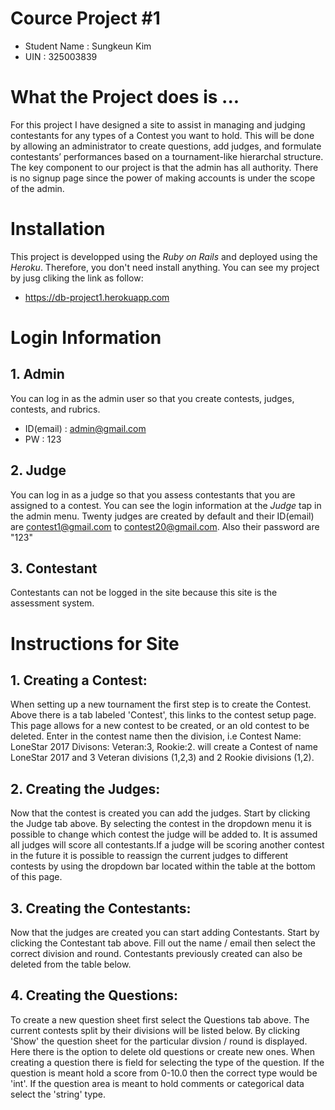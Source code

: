 # Cource Project #1

- Student Name : Sungkeun Kim
- UIN          : 325003839

# What the Project does is ...
For this project I have designed a site to assist in managing and judging contestants for any types of a Contest you want to hold. This will be done by allowing an administrator to create questions, add judges, and formulate contestants’ performances based on a tournament-like hierarchal structure. The key component to our project is that the admin has all authority. There is no signup page since the power of making accounts is under the scope of the admin.


# Installation
This project is developped using the _*Ruby on Rails*_ and deployed using the _*Heroku*_. Therefore, you don't need install anything. You can see my project by jusg cliking the link as follow:
- https://db-project1.herokuapp.com


# Login Information
## 1. Admin
You can log in as the admin user so that you create contests, judges, contests, and rubrics.
- ID(email) : admin@gmail.com
- PW        : 123
## 2. Judge
You can log in as a judge so that you assess contestants that you are assigned to a contest. You can see the login information at the *Judge* tap in the admin menu. Twenty judges are created by default and their ID(email) are contest1@gmail.com to contest20@gmail.com. Also their password are "123"


## 3. Contestant
Contestants can not be logged in the site because this site is the assessment system.

# Instructions for Site

## 1. Creating a Contest:
When setting up a new tournament the first step is to create the Contest. Above there is a tab labeled 'Contest', this links to the contest setup page. This page allows for a new contest to be created, or an old contest to be deleted. Enter in the contest name then the division, i.e Contest Name: LoneStar 2017 Divisons: Veteran:3, Rookie:2. will create a Contest of name LoneStar 2017 and 3 Veteran divisions (1,2,3) and 2 Rookie divisions (1,2).

## 2. Creating the Judges:
Now that the contest is created you can add the judges. Start by clicking the Judge tab above. By selecting the contest in the dropdown menu it is possible to change which contest the judge will be added to. It is assumed all judges will score all contestants.If a judge will be scoring another contest in the future it is possible to reassign the current judges to different contests by using the dropdown bar located within the table at the bottom of this page.

## 3. Creating the Contestants:
Now that the judges are created you can start adding Contestants. Start by clicking the Contestant tab above. Fill out the name / email then select the correct division and round. Contestants previously created can also be deleted from the table below.

## 4. Creating the Questions:
To create a new question sheet first select the Questions tab above. The current contests split by their divisions will be listed below. By clicking 'Show' the question sheet for the particular divsion / round is displayed. Here there is the option to delete old questions or create new ones. When creating a question there is field for selecting the type of the question. If the question is meant hold a score from 0-10.0 then the correct type would be 'int'. If the question area is meant to hold comments or categorical data select the 'string' type.
